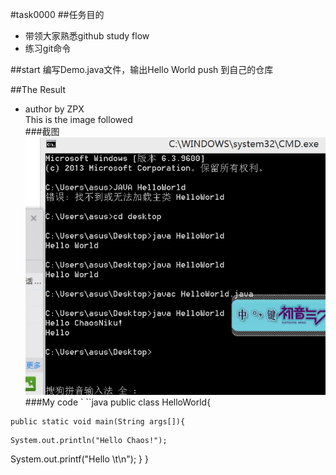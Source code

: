 #task0000
##任务目的
* 带领大家熟悉github study flow
* 练习git命令

##start
编写Demo.java文件，输出Hello World
push 到自己的仓库


##The Result
* author by ZPX<br>
This is the image followed<br>
###截图
![](img/028.jpg)<br>
###My code
` ``java
public class HelloWorld{
```
public static void main(String args[]){
```
```
System.out.println("Hello Chaos!");
```
System.out.printf("Hello \t\n");
}
}